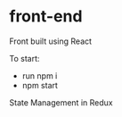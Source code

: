 # front-end

Front built using React 

To start:
- run npm i
- npm start

State Management in Redux
